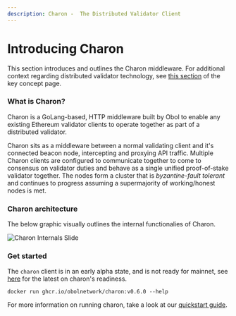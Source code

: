 ```yaml
---
description: Charon -  The Distributed Validator Client
---
```


# Introducing Charon

This section introduces and outlines the Charon middleware. For additional context regarding distributed validator technology, see [this section](../int/key-concepts#distributed-validator) of the key concept page.

### What is Charon?

Charon is a GoLang-based, HTTP middleware built by Obol to enable any existing Ethereum validator clients to operate together as part of a distributed validator.

Charon sits as a middleware between a normal validating client and it's connected beacon node, intercepting and proxying API traffic. Multiple Charon clients are configured to communicate together to come to consensus on validator duties and behave as a single unified proof-of-stake validator together. The nodes form a cluster that is _byzantine-fault tolerant_ and continues to progress assuming a supermajority of working/honest nodes is met.

### Charon architecture
The below graphic visually outlines the internal functionalies of Charon.

![Charon Internals Slide](/img/CharonInternals.png)

### Get started

The `charon` client is in an early alpha state, and is not ready for mainnet, see [here](https://github.com/ObolNetwork/charon#supported-consensus-layer-clients) for the latest on charon's readiness.

```
docker run ghcr.io/obolnetwork/charon:v0.6.0 --help
```

For more information on running charon, take a look at our [quickstart guide](../int/quickstart.md). 